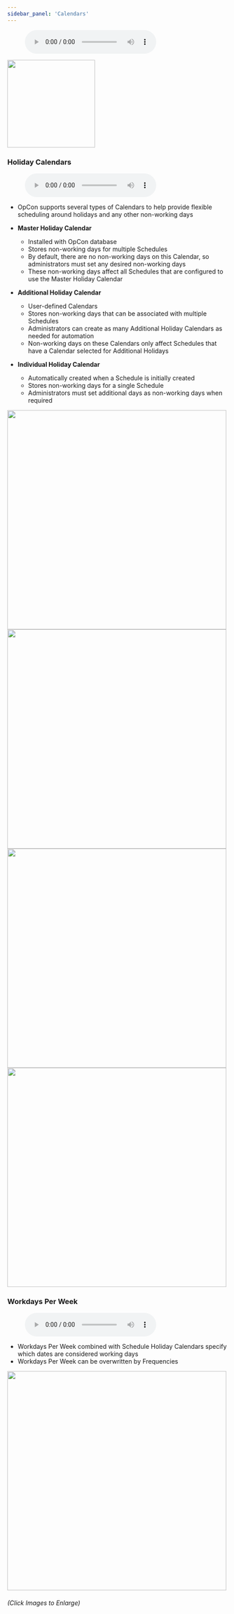 ```yaml
---
sidebar_panel: 'Calendars'
---
```


<figure>
    <audio
        controls
        src="audiobasic/Calendars.mp3">
            Your browser does not support the
            <code>audio</code> element.
    </audio>
</figure>

<a href="imgbasic/225.png" target="_blank"><img src="imgbasic/225.png" width="200"></img></a>

### Holiday Calendars

<figure>
    <audio
        controls
        src="audiobasic/HolidayCalendars.mp3">
            Your browser does not support the
            <code>audio</code> element.
    </audio>
</figure>

* OpCon supports several types of Calendars to help provide flexible scheduling around holidays and any other non-working days 

* **Master Holiday Calendar**
  * Installed with OpCon database
  * Stores non-working days for multiple Schedules
  * By default, there are no non-working days on this Calendar, so administrators must set any desired non-working days
  * These non-working days affect all Schedules that are configured to use the Master Holiday Calendar
* **Additional Holiday Calendar**
  * User-defined Calendars
  * Stores non-working days that can be associated with multiple Schedules
  * Administrators can create as many Additional Holiday Calendars as needed for automation
  * Non-working days on these Calendars only affect Schedules that have a Calendar selected for Additional Holidays
* **Individual Holiday Calendar**
  * Automatically created when a Schedule is initially created
  * Stores non-working days for a single Schedule
  * Administrators must set additional days as non-working days when required

<a href="imgbasic/226.png" target="_blank"><img src="imgbasic/226.png" width="500"></img></a>  
<a href="imgbasic/227.png" target="_blank"><img src="imgbasic/227.png" width="500"></img></a>  
<a href="imgbasic/228.png" target="_blank"><img src="imgbasic/228.png" width="500"></img></a>  
<a href="imgbasic/229.png" target="_blank"><img src="imgbasic/229.png" width="500"></img></a>  

### Workdays Per Week

<figure>
    <audio
        controls
        src="audiobasic/WorkdaysPerWeek.mp3">
            Your browser does not support the
            <code>audio</code> element.
    </audio>
</figure>

* Workdays Per Week combined with Schedule Holiday Calendars specify which dates are considered working days
* Workdays Per Week can be overwritten by Frequencies

<a href="imgbasic/230.png" target="_blank"><img src="imgbasic/230.png" width="500"></img></a>

###### (Click Images to Enlarge)